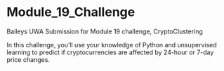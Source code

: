 # Module_19_Challenge
Baileys UWA Submission for Module 19 challenge, CryptoClustering

In this challenge, you’ll use your knowledge of Python and unsupervised learning to predict if cryptocurrencies are affected by 24-hour or 7-day price changes.
